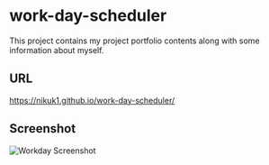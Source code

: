 # work-day-scheduler
This project contains my project portfolio contents along with some information about myself.

## URL
https://nikuk1.github.io/work-day-scheduler/

## Screenshot

![Workday Screenshot](https://nikuk1.github.io/MyPortfolio/assets/img/workday-website-screenshot.png "Scheduler Screenshot")
